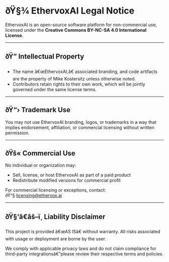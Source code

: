 ﻿# ðŸ§¾ EthervoxAI Legal Notice

EthervoxAI is an open-source software platform for non-commercial use,
licensed under the **Creative Commons BY-NC-SA 4.0 International License**.

---

## ðŸ” Intellectual Property

- The name â€œEthervoxAI,â€ associated branding,
and code artifacts are the property of Mike Kostersitz unless otherwise noted.
- Contributors retain rights to their own work, which will be jointly governed under the same license terms.

---

## ðŸ“› Trademark Use

You may not use EthervoxAI branding, logos, or trademarks in a way that implies endorsement, affiliation,
or commercial licensing without written permission.

---

## ðŸš« Commercial Use

No individual or organization may:

- Sell, license, or host EthervoxAI as part of a paid product
- Redistribute modified versions for commercial profit

For commercial licensing or exceptions, contact:  
ðŸ“§ licensing@ethervox.ai

---

## ðŸ§‘â€âš–ï¸ Liability Disclaimer

This project is provided â€œAS ISâ€ without warranty.
All risks associated with usage or deployment are borne by the user.

We comply with applicable privacy laws and do not claim compliance for third-party integrationsâ€”please review their
respective terms and policies.
